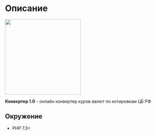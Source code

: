# Описание

<img src="https://www.pinclipart.com/picdir/middle/35-355669_convert-hub-is-a-free-online-image-converter.png" width="250">

**Конвертер 1.0** - онлайн конвертер куров валют по котировкам ЦБ РФ

## Окружение

* PHP 7.3+
